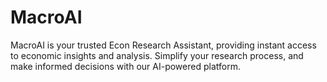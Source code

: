# MacroAI
MacroAI is your trusted Econ Research Assistant, providing instant access to economic insights and analysis. Simplify your research process, and make informed decisions with our AI-powered platform. 
